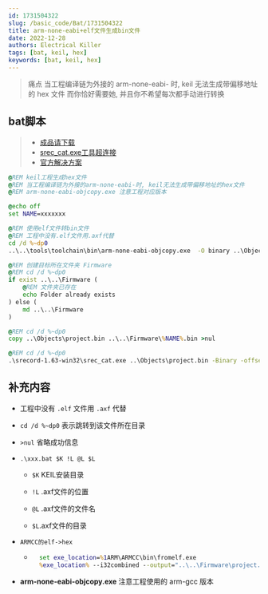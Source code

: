 ```yaml
---
id: 1731504322
slug: /basic_code/Bat/1731504322
title: arm-none-eabi+elf文件生成bin文件
date: 2022-12-28
authors: Electrical Killer
tags: [bat, keil, hex]
keywords: [bat, keil, hex]
---
```



> 痛点
> 当工程编译链为外接的 arm-none-eabi- 时, keil 无法生成带偏移地址的 hex 文件
> 而你恰好需要她, 并且你不希望每次都手动进行转换



## bat脚本

>- [成品请下载](https://download.csdn.net/download/weixin_44113601/83749278)
>- [srec_cat.exe工具超连接](https://sourceforge.net/projects/srecord/files/latest/download)
>- [官方解决方案](https://developer.arm.com/documentation/ka004226/latest)

```bat
@REM keil工程生成hex文件
@REM 当工程编译链为外接的arm-none-eabi-时, keil无法生成带偏移地址的hex文件
@REM arm-none-eabi-objcopy.exe 注意工程对应版本

@echo off
set NAME=xxxxxxx

@REM 使用elf文件转bin文件
@REM 工程中没有.elf文件用.axf代替
cd /d %~dp0
..\..\tools\toolchain\bin\arm-none-eabi-objcopy.exe  -O binary ..\Objects\project.elf  ..\Objects\project.bin 

@REM 创建目标所在文件夹 Firmware
@REM cd /d %~dp0
if exist ..\..\Firmware (
    @REM 文件夹已存在
	echo Folder already exists
) else (
	md ..\..\Firmware
)

@REM cd /d %~dp0
copy ..\Objects\project.bin ..\..\Firmware\%NAME%.bin >nul

@REM cd /d %~dp0
.\srecord-1.63-win32\srec_cat.exe ..\Objects\project.bin -Binary -offset 0x08000000 -o ..\..\Firmware\%NAME%.hex -Intel
```

## 补充内容

- 工程中没有 `.elf` 文件用 `.axf` 代替

- `cd /d %~dp0` 表示跳转到该文件所在目录

- `>nul` 省略成功信息

- `.\xxx.bat $K !L @L $L` 

    - `$K` KEIL安装目录

    - `!L` .axf文件的位置

    - `@L` .axf文件的文件名

    - `$L`.axf文件的目录

- `ARMCC的elf->hex`

    - ```bat
        set exe_location=%1ARM\ARMCC\bin\fromelf.exe
        %exe_location% --i32combined --output="..\..\Firmware\project.hex" "..\Objects\project.elf"
        ```

- **arm-none-eabi-objcopy.exe** 注意工程使用的 arm-gcc 版本

